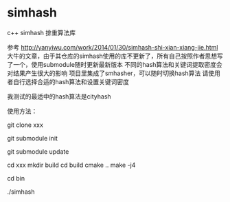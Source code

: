 # simhash
c++ simhash 排重算法库

参考
http://yanyiwu.com/work/2014/01/30/simhash-shi-xian-xiang-jie.html
大牛的文章，由于其仓库的simhash使用的库不更新了，所有自己按照作者思想写了一个，使用submodule随时更新最新版本
不同的hash算法和关键词提取密度会对结果产生很大的影响
项目里集成了smhasher，可以随时切换hash算法
请使用者自行选择合适的hash算法和设置关键词密度

我测试的最适中的hash算法是cityhash

使用方法：

git clone xxx

git submodule init

git submodule update

cd xxx
mkdir build
cd build
cmake ..
make -j4

cd bin

./simhash
